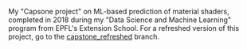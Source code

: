 My "Capsone project" on ML-based prediction of material shaders, completed in 2018 during my "Data Science and Machine Learning"
program from EPFL's Extension School. For a refreshed version of this project, go to the [capstone_refreshed](https://github.com/MalloryWittwer/2018_EPFL_ExtensionSchool_Capstone/tree/capstone_refreshed) branch.
